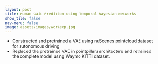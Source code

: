 ```yaml
---
layout: post
title: Human Gait Predition using Temporal Bayesian Networks
show_tile: false
nav-menu: false
image: assets/images/workexp.jpg
---
```

<div>
		<ul>
			<li>Constructed and pretrained a VAE using nuScenes pointcloud dataset for autonomous driving</li>
			<li>Replaced the pretrained VAE in pointpillars architecture and retrained the complete model using Waymo KITTI dataset.</li>
		</ul>
</div>